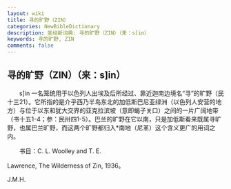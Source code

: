 ```yaml
---
layout: wiki
title: 寻的旷野（ZIN）
categories: NewBibleDictionary
description: 圣经新词典: 寻的旷野（ZIN）（来：s]in）
keywords: 寻的旷野, ZIN
comments: false
---
```


## 寻的旷野（ZIN）（来：s]in）

　　s]in 一名笼统用于以色列人出埃及后所经过、靠近迦南边境名“寻”的旷野（民十三21）。它所指的是介乎西乃半岛东北的加低斯巴尼亚绿洲（以色列人安营的地方）与位于以东和犹大交界的亚克拉滨坡（意即蝎子关口）之间的一片广阔地带（书十五1-4；参：民卅四1-5）。巴兰的旷野在它以南，只是加低斯看来既属寻旷野，也属巴兰旷野，而这两个旷野都归入*南地（尼革）这个含义更广的用词之内。

　　书目：C. L. Woolley and T. E.

Lawrence, The Wilderness of Zin, 1936。

J.M.H.









